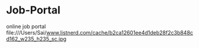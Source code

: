 Job-Portal
==========

online job portal 
file:///Users/Sai/www.listnerd.com/cache/b2ca12601ee4d1deb28f2c3b848cd162_w235_h235_sc.jpg
